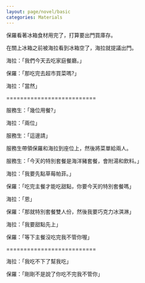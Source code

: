 ```yaml
---
layout: page/novel/basic
categories: Materials
---
```


保羅看著冰箱食材用完了，打算要出門買庫存。

在關上冰箱之前被海拉看到冰箱空了，海拉就提議出門。

海拉：「我們今天去吃家庭餐廳。」

保羅：「那吃完去超市買菜嗎?」

海拉：「當然」

==========================

服務生：「幾位用餐?」

海拉：「兩位」

服務生：「這邊請」

服務生帶領保羅和海拉到座位上，然後將菜單給兩人。

服務生：「今天的特別套餐是海洋豬套餐，會附湯和飲料。」

海拉：「我要先點草莓帕菲。」

保羅：「吃完主餐才能吃甜點，你要今天的特別套餐嗎」

海拉：「恩」

保羅：「那就特別套餐雙人份，然後我要巧克力冰淇淋」

海拉：「我要甜點先上」

保羅：「等下主餐沒吃完我不管你喔」

==========================

海拉：「我吃不下了幫我吃」

保羅：「剛剛不是說了你吃不完我不管你」
